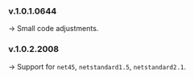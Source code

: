 ### **v.1.0.1.0644** 
-> Small code adjustments.<br/>
### **v.1.0.2.2008** 
-> Support for `net45`, `netstandard1.5`, `netstandard2.1`.<br/>